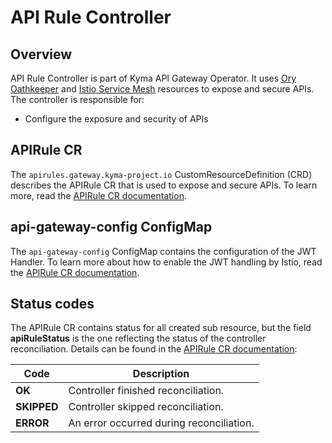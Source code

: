 # API Rule Controller

## Overview

API Rule Controller is part of Kyma API Gateway Operator. It uses [Ory Oathkeeper](https://www.ory.sh/docs/oathkeeper) and [Istio Service Mesh](https://istio.io/) resources to expose and secure APIs. The controller is responsible for:
- Configure the exposure and security of APIs

## APIRule CR

The `apirules.gateway.kyma-project.io` CustomResourceDefinition (CRD) describes the APIRule CR that is used to expose and secure APIs. To learn more, read the [APIRule CR documentation](./03-technical-reference/custom-resources/apirule/01-40-apirule-custom-resource.md).

## api-gateway-config ConfigMap

The `api-gateway-config` ConfigMap contains the configuration of the JWT Handler. To learn more about how to enable the JWT handling by Istio, read the [APIRule CR documentation](./03-technical-reference/custom-resources/apirule/01-40-apirule-custom-resource.md).

## Status codes

The APIRule CR contains status for all created sub resource, but the field **apiRuleStatus** is the one reflecting the status of the controller reconciliation. Details can be found in the [APIRule CR documentation](./03-technical-reference/custom-resources/apirule/01-40-apirule-custom-resource.md):

| Code          | Description                               |
|---------------|-------------------------------------------|
| **OK**        | Controller finished reconciliation.       |
| **SKIPPED**   | Controller skipped reconciliation.        |
| **ERROR**     | An error occurred during reconciliation.  |
